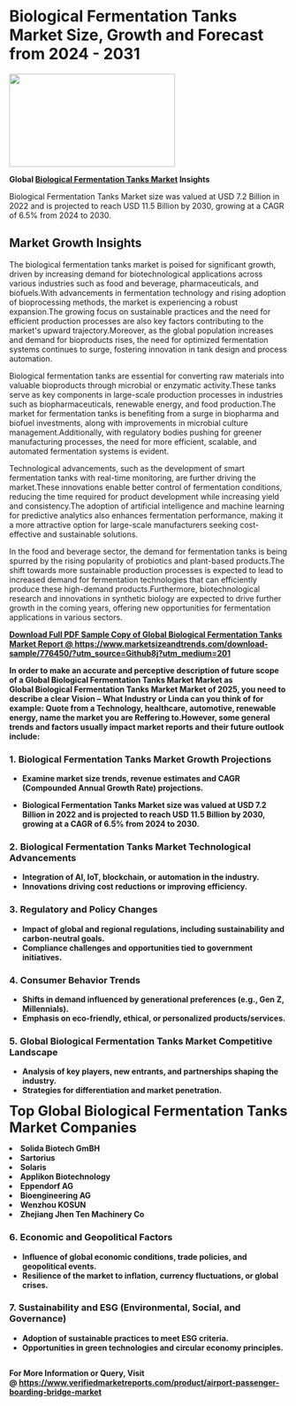<H1>Biological Fermentation Tanks Market Size, Growth and Forecast from 2024 - 2031</H1><img class="aligncenter size-medium wp-image-584254" src="https://thirdeyenews.in/wp-content/uploads/2024/09/Global-Market-Research-300x168.jpeg" alt="" width="300" height="168" /><p><strong>Global&nbsp;<a href="https://www.marketsizeandtrends.com/download-sample/776450/?utm_source=Github8j?utm_medium=201">Biological Fermentation Tanks Market</a> Insights</strong></p><p>Biological Fermentation Tanks Market size was valued at USD 7.2 Billion in 2022 and is projected to reach USD 11.5 Billion by 2030, growing at a CAGR of 6.5% from 2024 to 2030.</p><p><h2>Market Growth Insights</h2> <p>The biological fermentation tanks market is poised for significant growth, driven by increasing demand for biotechnological applications across various industries such as food and beverage, pharmaceuticals, and biofuels.With advancements in fermentation technology and rising adoption of bioprocessing methods, the market is experiencing a robust expansion.The growing focus on sustainable practices and the need for efficient production processes are also key factors contributing to the market's upward trajectory.Moreover, as the global population increases and demand for bioproducts rises, the need for optimized fermentation systems continues to surge, fostering innovation in tank design and process automation.</p> <p><strong><a href="#"></a></strong></p> <p>Biological fermentation tanks are essential for converting raw materials into valuable bioproducts through microbial or enzymatic activity.These tanks serve as key components in large-scale production processes in industries such as biopharmaceuticals, renewable energy, and food production.The market for fermentation tanks is benefiting from a surge in biopharma and biofuel investments, along with improvements in microbial culture management.Additionally, with regulatory bodies pushing for greener manufacturing processes, the need for more efficient, scalable, and automated fermentation systems is evident.</p> <p>Technological advancements, such as the development of smart fermentation tanks with real-time monitoring, are further driving the market.These innovations enable better control of fermentation conditions, reducing the time required for product development while increasing yield and consistency.The adoption of artificial intelligence and machine learning for predictive analytics also enhances fermentation performance, making it a more attractive option for large-scale manufacturers seeking cost-effective and sustainable solutions.</p> <p>In the food and beverage sector, the demand for fermentation tanks is being spurred by the rising popularity of probiotics and plant-based products.The shift towards more sustainable production processes is expected to lead to increased demand for fermentation technologies that can efficiently produce these high-demand products.Furthermore, biotechnological research and innovations in synthetic biology are expected to drive further growth in the coming years, offering new opportunities for fermentation applications in various sectors.</p> <p><strong><a href="#"></p><p><span class=""><strong>Download Full PDF Sample Copy of Global Biological Fermentation Tanks Market Report</strong> @ <a href="https://www.marketsizeandtrends.com/download-sample/776450/?utm_source=Github8j?utm_medium=201" target="_blank">https://www.marketsizeandtrends.com/download-sample/776450/?utm_source=Github8j?utm_medium=201</a></span></p><p>In order to make an accurate and perceptive description of future scope of a Global&nbsp;Biological Fermentation Tanks Market Market as Global&nbsp;Biological Fermentation Tanks Market Market of 2025, you need to describe a clear Vision &ndash; What Industry or Linda can you think of for example: Quote from a Technology, healthcare, automotive, renewable energy, name the market you are Reffering to.However, some general trends and factors usually impact market reports and their future outlook include:</p><h3>1.&nbsp;<strong>Biological Fermentation Tanks Market Growth Projections</strong></h3><ul><li>Examine market size trends, revenue estimates and CAGR (Compounded Annual Growth Rate) projections.</li><li><p>Biological Fermentation Tanks Market size was valued at USD 7.2 Billion in 2022 and is projected to reach USD 11.5 Billion by 2030, growing at a CAGR of 6.5% from 2024 to 2030.</p></li></ul><h3>2.&nbsp;<strong>Biological Fermentation Tanks Market Technological Advancements</strong></h3><ul><li>Integration of AI, IoT, blockchain, or automation in the industry.</li><li>Innovations driving cost reductions or improving efficiency.</li></ul><h3>3.&nbsp;<strong>Regulatory and Policy Changes</strong></h3><ul><li>Impact of global and regional regulations, including sustainability and carbon-neutral goals.</li><li>Compliance challenges and opportunities tied to government initiatives.</li></ul><h3>4.&nbsp;<strong>Consumer Behavior Trends</strong></h3><ul><li>Shifts in demand influenced by generational preferences (e.g., Gen Z, Millennials).</li><li>Emphasis on eco-friendly, ethical, or personalized products/services.</li></ul><h3>5.&nbsp;<strong>Global Biological Fermentation Tanks Market Competitive Landscape</strong></h3><ul><li>Analysis of key players, new entrants, and partnerships shaping the industry.</li><li>Strategies for differentiation and market penetration.</li></ul><p data-pm-slice="1 1 []"><span style="color: inherit; font-family: inherit; font-size: 25px;">Top Global Biological Fermentation Tanks Market Companies</span></p><div class="" data-test-id=""><p><li>Solida Biotech GmBH</li><li> Sartorius</li><li> Solaris</li><li> Applikon Biotechnology</li><li> Eppendorf AG</li><li> Bioengineering AG</li><li> Wenzhou KOSUN</li><li> Zhejiang Jhen Ten Machinery Co</li></p></div><h3>6.&nbsp;<strong>Economic and Geopolitical Factors</strong></h3><ul><li>Influence of global economic conditions, trade policies, and geopolitical events.</li><li>Resilience of the market to inflation, currency fluctuations, or global crises.</li></ul><h3>7.&nbsp;<strong>Sustainability and ESG (Environmental, Social, and Governance)</strong></h3><ul><li>Adoption of sustainable practices to meet ESG criteria.</li><li>Opportunities in green technologies and circular economy principles.</li></ul><h2><strong style="font-size: 14px;">For More Information or Query, Visit @&nbsp;</strong><a style="background-color: #ffffff; font-size: 14px;" href="https://www.marketsizeandtrends.com/report/biological-fermentation-tanks-market/" target="_blank">https://www.verifiedmarketreports.com/product/airport-passenger-boarding-bridge-market</a></h2>